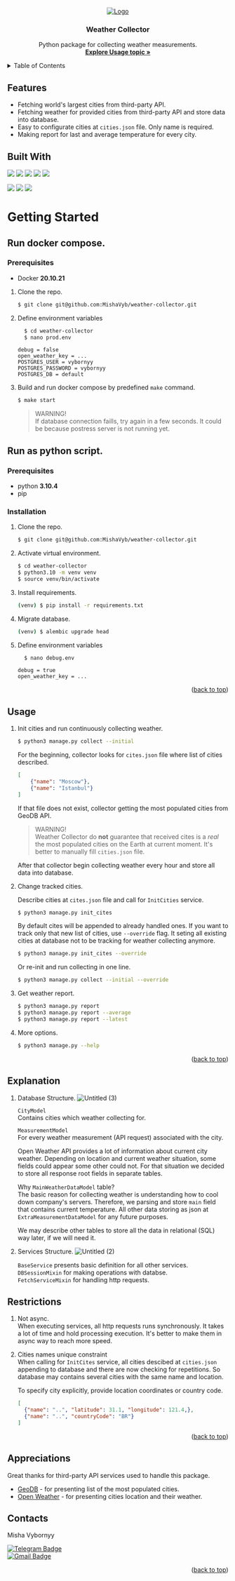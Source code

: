 <a name="readme-top"></a>
<!-- PROJECT LOGO -->
<br />
<div align="center">
  <a href="https://github.com/MishaVyb/weather-collector">
    <img src="https://user-images.githubusercontent.com/103563736/202907625-a4942bed-c096-40eb-9550-b6542878af74.png" alt="Logo">
  </a>

<h3 align="center">Weather Collector</h3>

  <p align="center">
    Python package for collecting weather measurements.
    <br />
    <a href="#usage"><strong>Explore Usage topic »</strong></a>
    <br />
  </p>
</div>


<!-- TABLE OF CONTENTS -->
<details>
  <summary>Table of Contents</summary>
  <ol>
    <li>
      <a href="#features">Features</a>
    </li>
    <li>
      <a href="#getting-started">Getting Started</a>
      <ul>
        <li><a href="#prerequisites">Prerequisites</a></li>
        <li><a href="#installation">Installation</a></li>
      </ul>
    </li>
    <li><a href="#usage">Usage</a></li>
    <li><a href="#explanations">Explanations</a></li>
    <li><a href="#restrictions">Restrictions</a></li>
    <li><a href="#appreciations">Appreciations</a></li>
    <li><a href="#contact">Contact</a></li>
  </ol>
</details>



## Features
- Fetching world's largest cities from third-party API.
- Fetching weather for provided cities from third-party API and store data into database.
- Easy to configurate cities at `cities.json` file. Only name is required.
- Making report for last and average temperature for every city.

## Built With
![](https://img.shields.io/badge/python-3.10.4-blue)
![](https://img.shields.io/badge/SQL_Alchemy-1.4-blue)
![](https://img.shields.io/badge/alembic-1.8-blue)
![](https://img.shields.io/badge/pydantic-1.10-blue)
![](https://img.shields.io/badge/pytest-7.2-blue)
<br>

![](https://img.shields.io/badge/mypy-0.97-blue)
![](https://img.shields.io/badge/black-22.6-blue)
![](https://img.shields.io/badge/flake8-5.0-blue)



# Getting Started

## Run docker compose.
### Prerequisites
* Docker **20.10.21**

1. Clone the repo.
   ```sh
   $ git clone git@github.com:MishaVyb/weather-collector.git
   ```
2. Define environment variables
    ```sh
      $ cd weather-collector
      $ nano prod.env
    ```
    ```env
    debug = false
    open_weather_key = ...
    POSTGRES_USER = vybornyy
    POSTGRES_PASSWORD = vybornyy
    POSTGRES_DB = default
    ```

3. Build and run docker compose by predefined `make` command.
    ```sh
    $ make start
    ```
    > WARNING! <br>
    > If database connection faills, try again in a few seconds. It could be because postress server is not running yet.


## Run as python script.
### Prerequisites

* python **3.10.4**
* pip


### Installation

1. Clone the repo.
   ```sh
   $ git clone git@github.com:MishaVyb/weather-collector.git
   ```
2. Activate virtual environment.
   ```sh
   $ cd weather-collector
   $ python3.10 -m venv venv
   $ source venv/bin/activate

3. Install requirements.
    ```sh
   (venv) $ pip install -r requirements.txt
   ```

4. Migrate database.
    ```sh
   (venv) $ alembic upgrade head
   ```
5. Define environment variables
    ```sh
      $ nano debug.env
    ```
    ```env
    debug = true
    open_weather_key = ...
    ```
<p align="right">(<a href="#readme-top">back to top</a>)</p>

## Usage

1. Init cities and run continuously collecting weather.
    ```sh
    $ python3 manage.py collect --initial
    ```

    For the beginning, collector looks for `cites.json` file where list of cities described.
    ```json
    [
        {"name": "Moscow"},
        {"name": "Istanbul"}
    ]
    ```

    If that file does not exist, collector getting the most populated cities from GeoDB API.
    > WARNING! <br>
    > Weather Collector do **not** guarantee that received cites is a *real* the most populated cities on the Earth at current moment. It's better to manually fill `cities.json` file.

    After that collector begin collecting weather every hour and store all data into database.

2. Change tracked cities.

    Describe cities at `cites.json` file and call for `InitCities` service.
    ```sh
    $ python3 manage.py init_cites
    ```
    By default cites will be appended to already handled ones. If you want to track only that new list of cities, use `--override` flag. It seting all existing cities at database not to be tracking for weather collecting anymore.
    ```sh
    $ python3 manage.py init_cites --override
    ```
    Or re-init and run collecting in one line.
    ```sh
    $ python3 manage.py collect --initial --override
    ```

3. Get weather report.
    ```sh
    $ python3 manage.py report
    $ python3 manage.py report --average
    $ python3 manage.py report --latest
    ```

4. More options.
    ```sh
    $ python3 manage.py --help
    ```


<p align="right">(<a href="#readme-top">back to top</a>)</p>

## Explanation

1. Database Structure.
    ![Untitled (3)](https://user-images.githubusercontent.com/103563736/202989181-cb714940-7df3-4a67-880c-048acd2bf571.jpg)

    `CityModel` <br>
    Contains cities which weather collecting for.

    `MeasurementModel`<br>
    For every weather measurement (API request) associated with the city.

    Open Weather API provides a lot of information about current city weather. Depending on location and current weather situation, some fields could appear some other could not. For that situation we decided to store all response root fields in separate tables.

    Why `MainWeatherDataModel` table? <br>
    The basic reason for collecting weather is understanding how to cool down company's servers. Therefore, we parsing and store `main` field that contains current temperature. All other data storing as json at `ExtraMeasurementDataModel` for any future purposes.

    We may describe other tables to store all the data in relational (SQL) way later, if we will need it.

2. Services Structure.
    ![Untitled (2)](https://user-images.githubusercontent.com/103563736/202989192-42b7c2cc-f939-46fc-8630-06cb9e6fee1a.jpg)

    `BaseService` presents basic definition for all other services.<br>
    `DBSessionMixin` for making operations with databse.<br>
    `FetchServiceMixin` for handling http requests.<br>


## Restrictions
1. Not async. <br>
    When executing services, all http requests runs synchronously. It takes a lot of time and hold processing execution. It's better to make them in async way to reach more speed.

2. Cities names unique constraint <br>
    When calling for `InitCites` service, all cities descibed at `cities.json` appending to database and there are now checking for repetitions. So database may contains several cities with the same name and location.

    To specify city explicitly, provide location coordinates or country code.
      ```json
    [
        {"name": "..", "latitude": 31.1, "longitude": 121.4,},
        {"name": "..", "countryCode": "BR"}
    ]

<p align="right">(<a href="#readme-top">back to top</a>)</p>

## Appreciations

Great thanks for third-party API services used to handle this package.
- [GeoDB](http://geodb-cities-api.wirefreethought.com/) - for presenting list of the most populated cities.
- [Open Weather](https://openweathermap.org/) - for presenting cities location and their weather.

## Contacts

Misha Vybornyy

[![Telegram Badge](https://img.shields.io/badge/-mishaviborniy-blue?style=social&logo=telegram&link=https://t.me/mishaviborniy)](https://t.me/mishaviborniy)<br>
[![Gmail Badge](https://img.shields.io/badge/-misha.vybornyy@gmail.com-c14438?style=flat&logo=Gmail&logoColor=white&link=mailto:vbrn.mv@gmail.com)](mailto:vbrn.mv@gmail.com)
<p align='left'>

<p align="right">(<a href="#readme-top">back to top</a>)</p>
